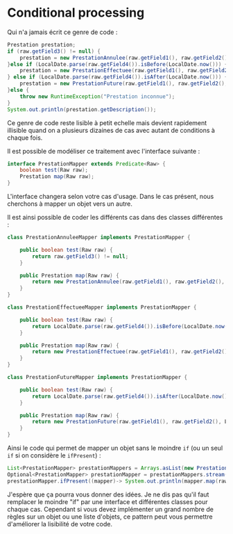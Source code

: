 # Conditional processing

Qui n'a jamais écrit ce genre de code :

```java
Prestation prestation;
if (raw.getField3() != null) {
    prestation = new PrestationAnnulee(raw.getField1(), raw.getField2(), raw.getField3());
}else if (LocalDate.parse(raw.getField4()).isBefore(LocalDate.now())) {
    prestation = new PrestationEffectuee(raw.getField1(), raw.getField2(), LocalDate.parse(raw.getField4()));
} else if (LocalDate.parse(raw.getField4()).isAfter(LocalDate.now())) {
    prestation = new PrestationFuture(raw.getField1(), raw.getField2(), LocalDate.parse(raw.getField4()));
}else {
    throw new RuntimeException("Prestation inconnue");
}
System.out.println(prestation.getDescription());
```

Ce genre de code reste lisible à petit echelle mais devient rapidement illisible quand on a plusieurs dizaines de cas 
avec autant de conditions à chaque fois.

Il est possible de modéliser ce traitement avec l'interface suivante :
```java
interface PrestationMapper extends Predicate<Raw> {
    boolean test(Raw raw);
    Prestation map(Raw raw);
}
```
L'interface changera selon votre cas d'usage. Dans le cas présent, nous cherchons à mapper un objet vers un autre.

Il est ainsi possible de coder les différents cas dans des classes différentes :

```java
class PrestationAnnuleeMapper implements PrestationMapper {

    public boolean test(Raw raw) {
        return raw.getField3() != null;
    }

    public Prestation map(Raw raw) {
        return new PrestationAnnulee(raw.getField1(), raw.getField2(), raw.getField3());
    }
}
```

```java
class PrestationEffectueeMapper implements PrestationMapper {

    public boolean test(Raw raw) {
        return LocalDate.parse(raw.getField4()).isBefore(LocalDate.now());
    }

    public Prestation map(Raw raw) {
        return new PrestationEffectuee(raw.getField1(), raw.getField2(), LocalDate.parse(raw.getField4()));
    }
}
```

```java
class PrestationFutureMapper implements PrestationMapper {

    public boolean test(Raw raw) {
        return LocalDate.parse(raw.getField4()).isAfter(LocalDate.now());
    }

    public Prestation map(Raw raw) {
        return new PrestationFuture(raw.getField1(), raw.getField2(), LocalDate.parse(raw.getField4()));
    }
}
```

Ainsi le code qui permet de mapper un objet sans le moindre `if` (ou un seul `if` si on considère le `ifPresent`) :

```java
List<PrestationMapper> prestationMappers = Arrays.asList(new PrestationAnnuleeMapper(), new PrestationEffectueeMapper(), new PrestationFutureMapper());
Optional<PrestationMapper> prestationMapper = prestationMappers.stream().filter(mapper -> mapper.test(raw)).findFirst();
prestationMapper.ifPresent((mapper)-> System.out.println(mapper.map(raw).getDescription()));
```

J'espère que ça pourra vous donner des idées. Je ne dis pas qu'il faut remplacer le moindre "if" par une interface et 
différentes classes pour chaque cas. Cependant si vous devez implémenter un grand nombre de règles sur un objet ou une 
liste d'objets, ce pattern peut vous permettre d'améliorer la lisibilité de votre code.